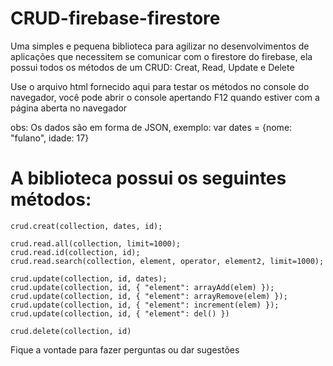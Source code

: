 # CRUD-firebase-firestore
Uma simples e pequena biblioteca para agilizar no desenvolvimentos de aplicações que necessitem se comunicar com o firestore do firebase,
ela possui todos os métodos de um CRUD: Creat, Read, Update e Delete

Use o arquivo html fornecido aqui para testar os métodos no console do navegador, você pode abrir o console apertando F12 quando estiver com a página aberta no navegador

obs: Os dados são em forma de JSON, exemplo: var dates = {nome: "fulano", idade: 17}

# A biblioteca possui os seguintes métodos:
    
    crud.creat(collection, dates, id);
    
    crud.read.all(collection, limit=1000);
    crud.read.id(collection, id);
    crud.read.search(collection, element, operator, element2, limit=1000);
    
    crud.update(collection, id, dates);
    crud.update(collection, id, { "element": arrayAdd(elem) });
    crud.update(collection, id, { "element": arrayRemove(elem) });
    crud.update(collection, id, { "element": increment(elem) });
    crud.update(collection, id, { "element": del() })
    
    crud.delete(collection, id)
   
Fique a vontade para fazer perguntas ou dar sugestões
